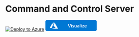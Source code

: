 # Command and Control Server

[![Deploy to Azure](https://aka.ms/deploytoazurebutton)](https://portal.azure.com/#create/Microsoft.Template/uri/https%3A%2F%2Fraw.githubusercontent.com%2Fshawnadrockleonard%2Fblacksmith%2Fshawns%2Fdev%2Ftemplates%2Fazure%2FC2%2Fazuredeploy.json) [![Visualize](https://raw.githubusercontent.com/Azure/azure-quickstart-templates/master/1-CONTRIBUTION-GUIDE/images/visualizebutton.png)](http://armviz.io/#/?load=https%3A%2F%2Fraw.githubusercontent.com%2Fshawnadrockleonard%2Fblacksmith%2Fshawns%2Fdev%2Ftemplates%2Fazure%2FC2%2Fazuredeploy.json)